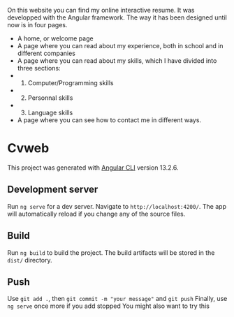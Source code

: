 On this website you can find my online interactive resume. It was developped with the Angular framework.
The way it has been designed until now is in four pages.
- A home, or welcome page
- A page where you can read about my experience, both in school and in different companies
- A page where you can read about my skills, which I have divided into three sections:
- 1. Computer/Programming skills
- 2. Personnal skills
- 3. Language skills
- A page where you can see how to contact me in different ways.


# Cvweb

This project was generated with [Angular CLI](https://github.com/angular/angular-cli) version 13.2.6.

## Development server

Run `ng serve` for a dev server. Navigate to `http://localhost:4200/`. The app will automatically reload if you change any of the source files.

## Build

Run `ng build` to build the project. The build artifacts will be stored in the `dist/` directory.

## Push

Use `git add .`, then `git commit -m "your message"` and `git push`
Finally, use `ng serve` once more if you add stopped 
You might also want to try this
